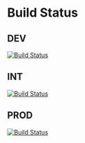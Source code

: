# Build Status

## DEV

[![Build Status](https://dev.azure.com/jumattos/Tester-Game/_apis/build/status/GitHub/DEV?branchName=master)](https://dev.azure.com/jumattos/Tester-Game/_build/latest?definitionId=10&branchName=master)

## INT

[![Build Status](https://dev.azure.com/jumattos/Tester-Game/_apis/build/status/GitHub/INT?branchName=master)](https://dev.azure.com/jumattos/Tester-Game/_build/latest?definitionId=13&branchName=master)

## PROD

[![Build Status](https://dev.azure.com/jumattos/Tester-Game/_apis/build/status/GitHub/PROD?branchName=master)](https://dev.azure.com/jumattos/Tester-Game/_build/latest?definitionId=11&branchName=master)
